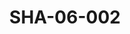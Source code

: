 ---
pid: SHA-06-002
title: SHA-06-002
language: ar
collection: شرحبيل احمد
original_label: 
rights: شرحبيل احمد
location_of_original: شرحبيل احمد
photographer_or_studio: 
scanned_from: photograph 7.7 by 9.9
_date: late 1960s
location: الخرطوم، نادي ثقافي
description: زيارة ستوكلي كارمايكل مع اعضاء نادي جاز نمرة واحدة
additional_notes: 
permission_display: 'yes'
on_server: 'yes'
on_website: 'yes'
permalink: /archive/ar/sha-06-002.html
layout: photo-page
---